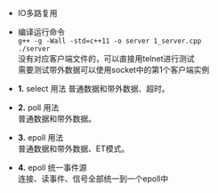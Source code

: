 * IO多路复用

* 编译运行命令  
  `g++ -g -Wall -std=c++11 -o server 1_server.cpp`  
  `./server`  
  没有对应客户端文件的，可以直接用telnet进行测试  
  需要测试带外数据可以使用socket中的第1个客户端实例

* **1.** select 用法
  普通数据和带外数据、超时。

* **2.** poll 用法  
  普通数据和带外数据。

* **3.** epoll 用法  
  普通数据和带外数据、ET模式。

* **4.** epoll 统一事件源  
  连接、读事件、信号全部统一到一个epoll中
